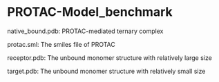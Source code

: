 # PROTAC-Model_benchmark
native_bound.pdb: PROTAC-mediated ternary complex  
  
protac.sml: The smiles file of PROTAC  
  
receptor.pdb: The unbound monomer structure with relatively large size  
  
target.pdb: The unbound monomer structure with relatively small size
